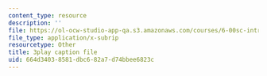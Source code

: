 ```yaml
---
content_type: resource
description: ''
file: https://ol-ocw-studio-app-qa.s3.amazonaws.com/courses/6-00sc-introduction-to-computer-science-and-programming-spring-2011/664d34038581dbc682a7d74bbee6823c_8I0BmT1ccuw.srt
file_type: application/x-subrip
resourcetype: Other
title: 3play caption file
uid: 664d3403-8581-dbc6-82a7-d74bbee6823c
---
```


